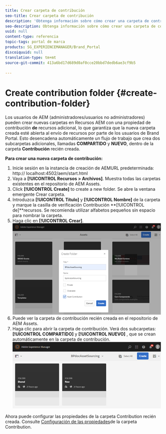 ```yaml
---
title: Crear carpeta de contribución
seo-title: Crear carpeta de contribución
description: 'Obtenga información sobre cómo crear una carpeta de contribución en Recursos AEM. '
seo-description: Obtenga información sobre cómo crear una carpeta de contribución en Recursos AEM.
uuid: null
content-type: referencia
topic-tags: portal de marca
products: SG_EXPERIENCEMANAGER/Brand_Portal
discoiquuid: null
translation-type: tm+mt
source-git-commit: 413a6bd17d689d0af0cce20bbd7dedb6ae3cf9b5

---
```



# Create contribution folder {#create-contribution-folder}

Los usuarios de AEM (administradores/usuarios no administradores) pueden crear nuevas carpetas en Recursos AEM con una propiedad de contribución **de** recursos adicional, lo que garantiza que la nueva carpeta creada esté abierta al envío de recursos por parte de los usuarios de Brand Portal.  Esto desencadena automáticamente un flujo de trabajo que crea dos subcarpetas adicionales, llamadas **COMPARTIDO** y **NUEVO**, dentro de la carpeta **Contribución** recién creada.

**Para crear una nueva carpeta de contribución:**
1. Inicie sesión en la instancia de creación de AEMURL predeterminada: http:// localhost:4502/aem/start.html
1. Vaya a **[!UICONTROL Recursos &gt; Archivos]**. Muestra todas las carpetas existentes en el repositorio de AEM Assets.
1. Click **[!UICONTROL Create]** to create a new folder. Se abre la ventana emergente Crear carpeta.
1. Introduzca **[!UICONTROL Título]** y **[!UICONTROL Nombre]** de la carpeta y marque la casilla de verificación Contribución **[!UICONTROL de]**recursos.
Se recomienda utilizar alfabetos pequeños sin espacio para nombrar la carpeta.
1. Haga clic en **[!UICONTROL Crear]**.
   ![](assets/create-contribution-folder.png)
1. Puede ver la carpeta de contribución recién creada en el repositorio de AEM Assets.
1. Haga clic para abrir la carpeta de contribución. Verá dos subcarpetas:**[!UICONTROL COMPARTIDO]** y **[!UICONTROL NUEVO]** , que se crean automáticamente en la carpeta de contribución.\
   ![](assets/contribution-folder.png)

Ahora puede configurar las propiedades de la carpeta Contribution recién creada. Consulte [Configuración de las propiedades](brand-portal-configure-contribution-folder-properties.md)de la carpeta Contribution.